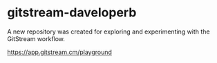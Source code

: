 # gitstream-daveloperb

A new repository was created for exploring and experimenting with the GitStream workflow.

https://app.gitstream.cm/playground

